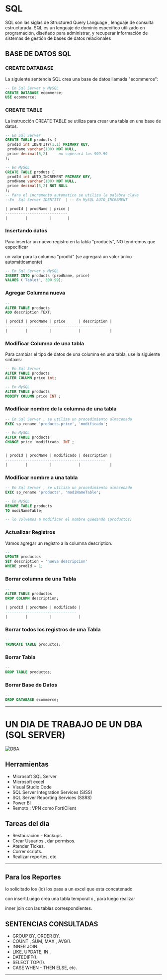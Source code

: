 # SQL

SQL son las siglas de Structured Query Language , lenguaje de 
consulta estructurada.
SQL es un lenguaje de dominio específico utilizado en programación, 
diseñado para administrar, y recuperar información de sistemas de 
gestión de bases de datos relacionales

## BASE DE DATOS SQL

### CREATE DATABASE
La siguiente sentencia SQL crea una base de datos llamada "ecommerce":

```sql
-- En Sql Server y MySQL
CREATE DATABASE ecommerce;
USE ecommerce;

```

### CREATE TABLE
La instrucción CREATE TABLE se utiliza para crear una tabla en una base de datos.

```sql
-- En Sql Server 
CREATE TABLE products (
 prodId int IDENTITY(1,1) PRIMARY KEY,
 prodName varchar(100) NOT NULL,
 price decimal(5,2)  -- no superará los 999.99
);

-- En MySQL
CREATE TABLE produts (
 prodId int AUTO_INCREMENT PRIMARY KEY,
 prodName varchar(100) NOT NULL,
 price decimal(5,2) NOT NULL
);
-- Para el incremento automatico se utiliza la palabra clave
--En  Sql Server IDENTITY  | -- En MySQL AUTO_INCREMENT

| prodId | prodName | price |
----------------------------
|        |          |       |    
```
### Insertando datos
Para insertar un nuevo registro en la tabla "products", NO tendremos que especificar 

un valor para la columna "prodId" (se agregará un valor único automáticamente)
```sql
-- En Sql Server y MySQL
INSERT INTO products (prodName, price) 
VALUES ('Tablet', 300.99);

```
### Agregar Columna nueva  

```sql
-- 
ALTER TABLE products
ADD description TEXT;

| prodId | prodName | price      | description |
---------------------------------------------  
|        |          |            |             |
```
### Modificar Columna de una tabla
Para cambiar el tipo de datos de una columna en una tabla, use la siguiente sintaxis:

```sql
-- En Sql Server
ALTER TABLE products
ALTER COLUMN price int;

-- En MySQL
ALTER TABLE products
MODIFY COLUMN price INT ;
```

### Modificar nombre de la columna de una tabla

```sql
-- En Sql Server , se utiliza un procedimiento almacenado
EXEC sp_rename 'products.price', 'modificado';

-- En MySQL
ALTER TABLE products
CHANGE price  modificado  INT ;


| prodId | prodName | modificado | description |
---------------------------------------------  
|        |          |            |             |

```

### Modificar nombre a una  tabla

```sql
-- En Sql Server , se utiliza un procedimiento almacenado
EXEC sp_rename 'products', 'modiNameTable';

-- En MySQL
RENAME TABLE products 
TO modiNameTable;

-- lo volvemos a modificar el nombre quedando (productos)

```

### Actualizar Registros
Vamos agregar un registro a la columna description.
```sql
-- 
UPDATE productos 
SET description = 'nueva descripcion'
WHERE prodId = 1;
```

### Borrar columna de una Tabla 

```sql
-- 
ALTER TABLE productos 
DROP COLUMN description;

| prodId | prodName | modificado | 
--------------------------------
|        |          |            |            

```
### Borrar todos los registros de una Tabla 

```sql
--
TRUNCATE TABLE productos;
```

### Borrar Tabla 

```sql
--
DROP TABLE productos;
```


### Borrar Base de Datos

```sql
--
DROP DATABASE ecommerce;
```

***

# UN DIA DE TRABAJO DE UN DBA (SQL SERVER) 

![DBA](https://bit.ly/3aSRmz2)

## Herramientas
* Microsoft SQL Server
* Microsoft excel
* Visual Studio Code
* SQL Server Integration Services (SISS)
* SQL Server Reporting Services (SSRS)
* Power BI
* Remoto : VPN como FortiClient

## Tareas del dia
* Restauracion - Backups
* Crear Usuarios , dar permisos.
* Atender Tickes.
* Correr scripts.
* Realizar reportes, etc.

***
## Para los Reportes
lo solicitado los (id) los pasa a un excel que esta concatenado 

con insert.Luego crea una tabla temporal x , para luego realizar 

inner join con las tablas correspondientes.

## SENTENCIAS CONSULTADAS
* GROUP BY, ORDER BY.
* COUNT , SUM, MAX , AVG().
* INNER JOIN.
* LIKE, UPDATE, IN .
* DATEDIFF().
* SELECT TOP(1).
* CASE WHEN - THEN ELSE, etc.

*** 

```sql

```
